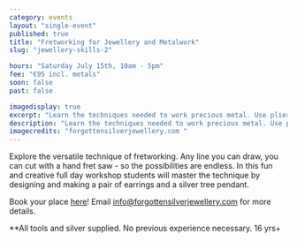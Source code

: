 ```yaml
---
category: events
layout: "single-event"
published: true
title: "Fretworking for Jewellery and Metalwork"
slug: "jewellery-skills-2"

hours: "Saturday July 15th, 10am - 5pm"
fee: "€95 incl. metals"
soon: false
past: false

imagedisplay: true
excerpt: "Learn the techniques needed to work precious metal. Use pliers, files, hammers, blowtorches, etc. Students will designing and make earrings, and pendants from Silver and other precious metals"
description: "Learn the techniques needed to work precious metal. Use pliers, files, hammers, blowtorches, etc. Students will designing and make earrings, and pendants from Silver and other precious metals"
imagecredits: "forgottensilverjewellery.com "
---
```


Explore the versatile technique of fretworking. Any line you can draw, you can cut with a hand fret saw - so the possibilities are endless. In this fun and creative full day workshop students will master the technique by designing and making a pair of earrings and a silver tree pendant.

Book your place [here](http://fablablimerick.ticketleap.com/fretworking-for-jewellery-and-metalwork/)!
Email [info@forgottensilverjewellery.com](mailto:info@forgottensilverjewellery.com) for more details.

**All tools and silver supplied. No previous experience necessary. 16 yrs+
